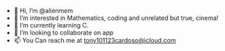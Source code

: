 - 👋 Hi, I’m @alienmem
- 👀 I’m interested in Mathematics, coding and unrelated but true, cinema!
- 🌱 I’m currently learning C.
- 💞️ I’m looking to collaborate on app
- 📫 You Can reach me at tony101123cardoso@icloud.com


<!---
alienmem/alienmem is a ✨ special ✨ repository because its `README.md` (this file) appears on your GitHub profile.
You can click the Preview link to take a look at your changes.
--->
